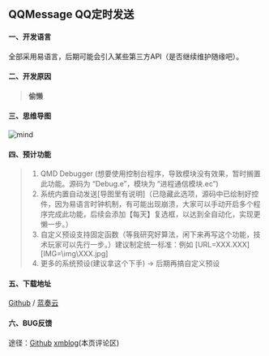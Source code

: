 ##  QQMessage QQ定时发送
#### 一、开发语言
全部采用易语言，后期可能会引入某些第三方API（是否继续维护随缘吧）。
#### 二、开发原因
> **偷懒**

#### 三、思维导图
![mind](https://pic.downk.cc/item/5e897a09504f4bcb04c1a149.png)
#### 四、预计功能
> 1) QMD Debugger (想要使用控制台程序，导致模块没有效果，暂时搁置此功能。源码为 “Debug.e”，模块为 “进程通信模块.ec”) 
> 2) 系统内置自动发送[导图里有说明]（已隐藏此选项，源码中已绘制好控件，因为易语言时钟机制，有可能出现崩溃，大家可以手动开启多个程序完成此功能，后续会添加【每天】复选框，以达到全自动化，实现更懒一步。）
> 3) 自定义预设支持固定函数（等我研究好算法，闲下来再写这个功能，技术玩家可以先行一步。）建议制定统一标准：例如 [URL=XXX.XXX] [IMG=\img\XXX.jpg]
> 4) 更多的系统预设(建议拿这个下手) -> 后期再搞自定义预设 
#### 五、下载地址
[Github](https://github.com/xmlzy/QQMessage/archive/master.zip "Github")  /  [蓝奏云](https://www.lanzous.com/ib0ma2f "蓝奏云")
#### 六、BUG反馈
途径：[Github](https://github.com/xmlzy/QQMessage "github")    [xmblog](https://url.cn/5aHOYIQ "xmblog")(本页评论区)